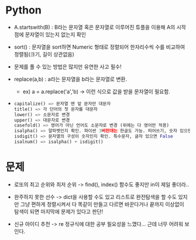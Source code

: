 # Python

- A.startswith(B) : B라는 문자열 혹은 문자열로 이루어진 튜플을 이용해 A의 시작점에 문자열이 있는지 없는지 확인 

- sort() : 문자열을 sort하면 Numeric 형태로 정렬되어 한자리수씩 수를 비교하여 정렬됨(크기, 길이 상관없음)
- 문제를 풀 수 있는 방법은 많지만 유연한 사고 필수! 


- replace(a,b) : a라는 문자열을 b라는 문자열로 변환.
  
  - ex) a = a.replace('a','b) -> 이런 식으로 값을 받을 문자열이 필요함.
  
- ```python
  capitalize() => 문자열 맨 앞 문자만 대문자
  title() => 각 단어의 첫 문자를 대문자
  lower() => 소문자로 변경
  upper() => 대문자로 변경
  casefold() => 영어가 아닌 언어도 소문자로 변경 (위에는 다 영어만 적용)
  isalpha() => 알파벳인지 확인. 파이썬 3버전대는 한글도 가능. 띄어쓰기, 숫자 있으면 False
  isdigit() => 문자열의 구성이 숫자인지 확인. 특수문자, 글자 있으면 False
  isalnum() => isalpha() + isdigit()
  ```

# 문제

- 로또의 최고 순위와 최저 순위 -> find(), index() 함수도 좋지만 in이 제일 좋더라..

- 완주하지 못한 선수 -> dict을 사용할 수도 있고 리스트로 완전탐색을 할 수도 있지만 그냥 편하게 정렬시켜서 다 똑같이 만들고 다르면 바꾼다거나 끝까지 이상없이 탐색이 되면 마지막에 문제가 있다고 판단!

- 신규 아이디 추천 -> re 정규식에 대한 공부 필요성을 느꼈다... 근데 너무 어려워 보인다.
